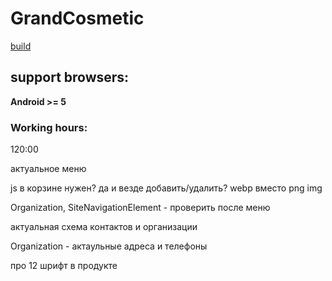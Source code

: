 # GrandCosmetic
[build](https://GrandCosmetic.htmlpluscss.site/)

## support browsers:
**Android >= 5**

### Working hours:
120:00

актуальное меню

js в корзине нужен? да и везде добавить/удалить?
webp вместо png img

Organization, SiteNavigationElement - проверить после меню

актуальная схема контактов и организации

Organization - актаульные адреса и телефоны

про 12 шрифт в продукте